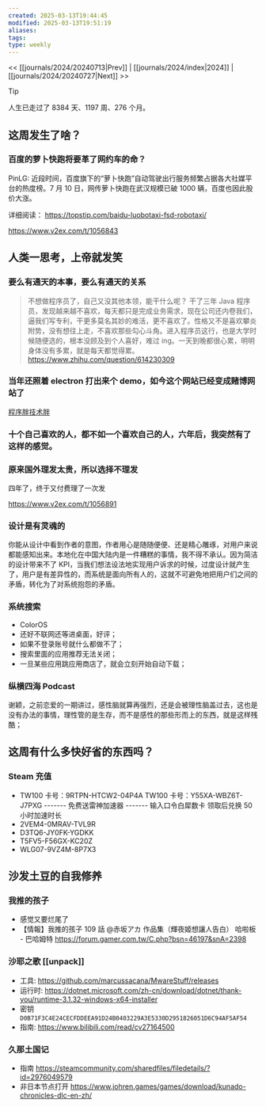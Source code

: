 ```yaml
---
created: 2025-03-13T19:44:45
modified: 2025-03-13T19:51:19
aliases: 
tags: 
type: weekly
---
```


<< [[journals/2024/20240713|Prev]] | [[journals/2024/index|2024]] | [[journals/2024/20240727|Next]] >>

> [!tip]
  > 人生已走过了 8384 天、1197 周、276 个月。

## 这周发生了啥？

### 百度的萝卜快跑将要革了网约车的命？

PinLG: 近段时间，百度旗下的“萝卜快跑”自动驾驶出行服务频繁占据各大社媒平台的热度榜。7 月 10 日，网传萝卜快跑在武汉规模已破 1000 辆，百度也因此股价大涨。

详细阅读： https://topstip.com/baidu-luobotaxi-fsd-robotaxi/

https://www.v2ex.com/t/1056843

## 人类一思考，上帝就发笑

### 要么有通天的本事，要么有通天的关系

 > 不想做程序员了，自己又没其他本领，能干什么呢？
 > 干了三年 Java 程序员，发现越来越不喜欢，每天都只是完成业务需求，现在公司还内卷我们，逼我们写专利，干更多莫名其妙的难活，更不喜欢了。性格又不是喜欢攀炎附势，没有想往上走，不喜欢那些勾心斗角。进入程序员这行，也是大学时候随便选的，根本没顾及到个人喜好，难过 ing。一天到晚都很心累，明明身体没有多累，就是每天都觉得累。
 > https://www.zhihu.com/question/614230309

### 当年还照着 electron 打出来个 demo，如今这个网站已经变成赌博网站了

[程序胖技术胖](https://jspang.com)

### 十个自己喜欢的人，都不如一个喜欢自己的人，六年后，我突然有了这样的感觉。

### 原来国外理发太贵，所以选择不理发

四年了，终于又付费理了一次发

https://www.v2ex.com/t/1056891

### 设计是有灵魂的

你能从设计中看到作者的意图，作者用心是随随便便、还是精心雕琢，对用户来说都能感知出来。本地化在中国大陆内是一件糟糕的事情，我不得不承认。因为简洁的设计带来不了 KPI，当我们想法设法地实现用户诉求的时候，过度设计就产生了，用户是有差异性的，而系统是面向所有人的，这就不可避免地把用户们之间的矛盾，转化为了对系统抱怨的矛盾。

### 系统搜索

- ColorOS
- 还好不联网还等进桌面，好评；
- 如果不登录账号就什么都做不了；
- 搜索里面的应用推荐无法关闭；
- 一旦某些应用跳应用商店了，就会立刻开始自动下载；

### 纵横四海 Podcast

谢颖，之前恋爱的一期讲过，感性脑就算再强烈，还是会被理性脑盖过去，这也是没有办法的事情，理性管的是生存，而不是感性的那些形而上的东西，就是这样残酷；

## 这周有什么多快好省的东西吗？

### Steam 充值

  - TW100 卡号：9RTPN-HTCW2-04P4A
    TW100 卡号：Y55XA-WBZ6T-J7PXG
    ------- 免费送雷神加速器 -------
    输入口令白犀数卡 领取后兑换 50 小时加速时长
  - 2VEM4-0MRAV-TVL9R
  - D3TQ6-JY0FK-YGDKK
  - T5FV5-F56GX-KC20Z
  - WLG07-9VZ4M-8P7X3

## 沙发土豆的自我修养

### 我推的孩子
- 感觉又要烂尾了
- 【情報】我推的孩子 109 話 @赤坂アカ 作品集（輝夜姬想讓人告白） 哈啦板 - 巴哈姆特
https://forum.gamer.com.tw/C.php?bsn=46197&snA=2398

### 沙耶之歌 [[unpack]]
- 工具: https://github.com/marcussacana/MwareStuff/releases
- 运行时: https://dotnet.microsoft.com/zh-cn/download/dotnet/thank-you/runtime-3.1.32-windows-x64-installer
- 密钥 `D0B71F3C4E24CECFDDEEA91D24B0403229A3E5330D2951826051D6C94AF5AF54`
- 指南: https://www.bilibili.com/read/cv27164500

### 久那土国记
- 指南 https://steamcommunity.com/sharedfiles/filedetails/?id=2976049579
- 非日本节点打开 https://www.johren.games/games/download/kunado-chronicles-dlc-en-zh/
